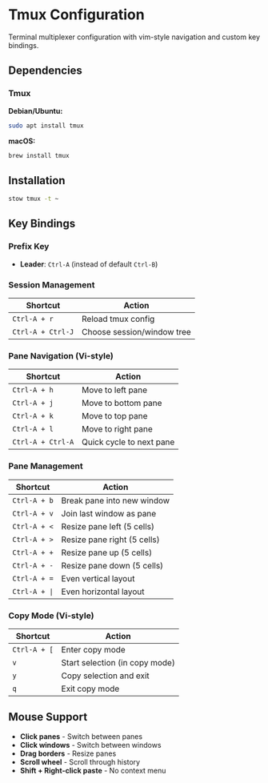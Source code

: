 # Tmux Configuration

Terminal multiplexer configuration with vim-style navigation and custom key bindings.

## Dependencies

### Tmux
**Debian/Ubuntu:**
```bash
sudo apt install tmux
```
**macOS:**
```bash
brew install tmux
```

## Installation

```bash
stow tmux -t ~
```

## Key Bindings

### Prefix Key
- **Leader**: `Ctrl-A` (instead of default `Ctrl-B`)

### Session Management
| Shortcut | Action |
|----------|--------|
| `Ctrl-A + r` | Reload tmux config |
| `Ctrl-A + Ctrl-J` | Choose session/window tree |

### Pane Navigation (Vi-style)
| Shortcut | Action |
|----------|--------|
| `Ctrl-A + h` | Move to left pane |
| `Ctrl-A + j` | Move to bottom pane |
| `Ctrl-A + k` | Move to top pane |
| `Ctrl-A + l` | Move to right pane |
| `Ctrl-A + Ctrl-A` | Quick cycle to next pane |

### Pane Management
| Shortcut | Action |
|----------|--------|
| `Ctrl-A + b` | Break pane into new window |
| `Ctrl-A + v` | Join last window as pane |
| `Ctrl-A + <` | Resize pane left (5 cells) |
| `Ctrl-A + >` | Resize pane right (5 cells) |
| `Ctrl-A + +` | Resize pane up (5 cells) |
| `Ctrl-A + -` | Resize pane down (5 cells) |
| `Ctrl-A + =` | Even vertical layout |
| `Ctrl-A + \|` | Even horizontal layout |

### Copy Mode (Vi-style)
| Shortcut | Action |
|----------|--------|
| `Ctrl-A + [` | Enter copy mode |
| `v` | Start selection (in copy mode) |
| `y` | Copy selection and exit |
| `q` | Exit copy mode |

## Mouse Support

- **Click panes** - Switch between panes
- **Click windows** - Switch between windows  
- **Drag borders** - Resize panes
- **Scroll wheel** - Scroll through history
- **Shift + Right-click paste** - No context menu